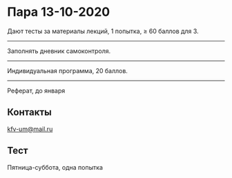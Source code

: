 # Пара 13-10-2020

Дают тесты за материалы лекций, 1 попытка, ≥ 60 баллов для 3.

---

Заполнять дневник самоконтроля.

---

Индивидуальная программа, 20 баллов.

---

Реферат, до января

## Контакты
kfv-um@mail.ru


## Тест
Пятница-суббота, одна попытка
